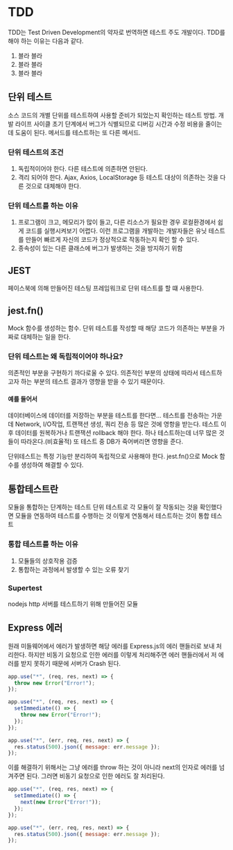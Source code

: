 # TDD

TDD는 Test Driven Development의 약자로 번역하면 테스트 주도 개발이다.
TDD를 해야 하는 이유는 다음과 같다.

1. 블라 블라
2. 블라 블라
3. 블라 블라

## 단위 테스트

소스 코드의 개별 단위를 테스트하여 사용할 준비가 되었는지 확인하는 테스트 방법. 개발 라이프 사이클 초기 단계에서 버그가 식별되므로 디버깅 시간과 수정 비용을 줄이는데 도움이 된다. 메서드를 테스트하는 또 다른 메서드.

### 단위 테스트의 조건

1. 독립적이어야 한다. 다른 테스트에 의존하면 안된다.
2. 격리 되어야 한다. Ajax, Axios, LocalStorage 등 테스트 대상이 의존하는 것을 다른 것으로 대체해야 한다.

### 단위 테스트를 하는 이유

1. 프로그램이 크고, 메모리가 많이 들고, 다른 리소스가 필요한 경우 로컬환경에서 쉽게 코드를 실행시켜보기 어렵다. 이런 프로그램을 개발하는 개발자들은 유닛 테스트를 만들어 빠르게 자신의 코드가 정상적으로 작동하는지 확인 할 수 있다.
2. 종속성이 있는 다른 클래스에 버그가 발생하는 것을 방지하기 위함

## JEST

페이스북에 의해 만들어진 테스팅 프레임워크로 단위 테스트를 할 떄 사용한다.

## jest.fn()

Mock 함수를 생성하는 함수. 단위 테스트를 작성할 때 해당 코드가 의존하는 부분을 가짜로 대체하는 일을 한다.

### 단위 테스트는 왜 독립적이어야 하나요?

의존적인 부분을 구현하기 까다로울 수 있다. 의존적인 부분의 상태에 따라서 테스트하고자 하는 부분의 테스트 결과가 영향을 받을 수 있기 때문이다.

#### 예를 들어서

데이터베이스에 데이터를 저장하는 부분을 테스트를 한다면...
테스트를 전송하는 가운데 Network, I/O작업, 트랜잭션 생성, 쿼리 전송 등 많은 것에 영항을 받는다.
테스트 이후 데이터를 원복하거나 트랜잭션 rollback 해야 한다.
하나 테스트하는데 너무 많은 것들이 따라온다.(비효율적)
또 테스트 중 DB가 죽어버리면 영향을 준다.

단위테스트는 특정 기능만 분리하여 독립적으로 사용해야 한다.
jest.fn()으로 Mock 함수를 생성하여 해결할 수 있다.

## 통합테스트란

모듈을 통합하는 단계하는 테스트
단위 테스트로 각 모듈이 잘 작동되는 것을 확인했다면
모듈을 연동하여 테스트를 수행하는 것
이렇게 연동해서 테스트하는 것이 통합 테스트

### 통합 테스트를 하는 이유

1. 모듈들의 상호작용 검증
2. 통합하는 과정에서 발생할 수 있는 오류 찾기

### Supertest

nodejs http 서버를 테스트하기 위해 만들어진 모듈

## Express 에러

원래 미들웨어에서 에러가 발생하면 해당 에러를 Express.js의 에러 핸들러로 보내 처리한다.
하지만 비동기 요청으로 인한 에러를 이렇게 처리해주면 에러 핸들러에서 저 에러를 받지 못하기 때문에 서버가 Crash 된다.

```js
app.use("*", (req, res, next) => {
  throw new Error("Error!");
});

app.use("*", (req, res, next) => {
  setImmediate(() => {
    throw new Error("Error!");
  });
});

app.use("*", (err, req, res, next) => {
  res.status(500).json({ message: err.message });
});
```

이를 해결하기 위해서는 그냥 에러를 throw 하는 것이 아니라 next의 인자로 에러를 넘겨주면 된다. 그러면 비동기 요청으로 인한 에러도 잘 처리된다.

```js
app.use("*", (req, res, next) => {
  setImmediate(() => {
    next(new Error("Error!"));
  });
});

app.use("*", (err, req, res, next) => {
  res.status(500).json({ message: err.message });
});
```
